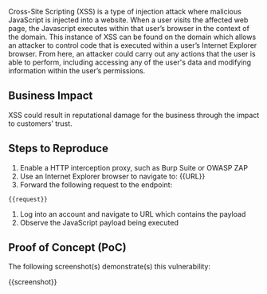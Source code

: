 Cross-Site Scripting (XSS) is a type of injection attack where malicious JavaScript is injected into a website. When a user visits the affected web page, the Javascript executes within that user’s browser in the context of the domain. This instance of XSS can be found on the domain which allows an attacker to control code that is executed within a user’s Internet Explorer browser. From here, an attacker could carry out any actions that the user is able to perform, including accessing any of the user's data and modifying information within the user’s permissions.
  
## Business Impact

XSS could result in reputational damage for the business through the impact to customers’ trust.

## Steps to Reproduce

1. Enable a HTTP interception proxy, such as Burp Suite or OWASP ZAP
1. Use an Internet Explorer browser to navigate to: {{URL}}
1. Forward the following request to the endpoint:

```HTTP
{{request}}
```

1. Log into an account and navigate to URL which contains the payload
1. Observe the JavaScript payload being executed

## Proof of Concept (PoC)

The following screenshot(s) demonstrate(s) this vulnerability:

{{screenshot}}
